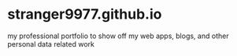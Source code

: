# stranger9977.github.io
my professional portfolio to show off my web apps, blogs, and other personal data related work

